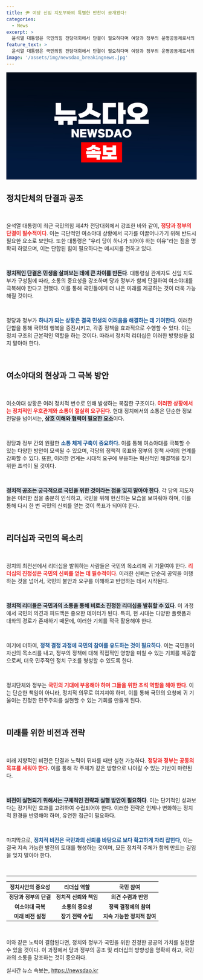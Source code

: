 ```yaml
---
title: 尹 여당 신임 지도부와의 특별한 만찬이 공개됐다!
categories:
  - News
excerpt: >
  윤석열 대통령은 국민의힘 전당대회에서 단결이 필요하다며 여당과 정부의 운명공동체로서의 역할을 강조했습니다. 신임 지도부와의 만찬을 통해 당정 간 소통 강화를 다짐하며, 어려운 상황을 극복할 의지를 밝혔습니다.
feature_text: >
  윤석열 대통령은 국민의힘 전당대회에서 단결이 필요하다며 여당과 정부의 운명공동체로서의 역할을 강조했습니다. 신임 지도부와의 만찬을 통해 당정 간 소통 강화를 다짐하며, 어려운 상황을 극복할 의지를 밝혔습니다.
image: '/assets/img/newsdao_breakingnews.jpg'
---
```


<p><img src="/assets/img/newsdao_breakingnews.jpg" alt="implanttips 속보" /></p>

<h2 data-ke-size="size26">정치단체의 단결과 공조</h2>

<p data-ke-size="size16">&nbsp;</p>

<p>윤석열 대통령이 최근 국민의힘 제4차 전당대회에서 강조한 바와 같이, <b><span style="color: #ee2323;">정당과 정부의 단결이 필수적이다</span></b>. 이는 극단적인 여소야대 상황에서 국가를 이끌어나가기 위해 반드시 필요한 요소로 보인다. 또한 대통령은 "우리 당이 하나가 되어야 하는 이유"라는 점을 명확히 하였으며, 이는 단합된 힘이 필요하다는 메시지를 전하고 있다. </p>

<p data-ke-size="size16">&nbsp;</p>

<p><b><span style="background-color: #21538527;">정치적인 단결은 민생을 살펴보는 데에 큰 차이를 만든다</span></b>. 대통령실 관계자도 신임 지도부가 구성됨에 따라, 소통의 중요성을 강조하며 당과 정부가 함께 단결하여 여소야대를 극복해야 한다고 전했다. 이를 통해 국민들에게 더 나은 미래를 제공하는 것이 더욱 가능해질 것이다.</p>

<p data-ke-size="size16">&nbsp;</p>

<p>정당과 정부가 <b><span style="color: #1a5490;">하나가 되는 상황은 결국 민생의 어려움을 해결하는 데 기여한다</span></b>. 이러한 단합을 통해 국민의 행복을 증진시키고, 각종 정책을 효과적으로 수행할 수 있다. 이는 정치 구조의 근본적인 역할을 하는 것이다. 따라서 정치적 리더십은 이러한 방향성을 잃지 말아야 한다.</p>

<p data-ke-size="size16">&nbsp;</p>

<h2 data-ke-size="size26">여소야대의 현상과 그 극복 방안</h2>

<p data-ke-size="size16">&nbsp;</p>

<p>여소야대 상황은 여러 정치적 변수로 인해 발생하는 복잡한 구조이다. <b><span style="color: #ee2323;">이러한 상황에서는 정치적인 우호관계와 소통이 절실히 요구된다</span></b>. 현대 정치에서의 소통은 단순한 정보 전달을 넘어서는, <b><span style="background-color: #21538527;">상호 이해와 협력이 필요한 요소</span></b>이다. </p>

<p data-ke-size="size16">&nbsp;</p>

<p>정당과 정부 간의 원활한 <b><span style="color: #1a5490;">소통 체계 구축이 중요하다</span></b>. 이를 통해 여소야대를 극복할 수 있는 다양한 방안이 모색될 수 있으며, 각당의 정책적 목표와 정부의 정책 사이의 연계를 강화할 수 있다. 또한, 이러한 연계는 시대적 요구에 부응하는 혁신적인 해결책을 찾기 위한 초석이 될 것이다.</p>

<p data-ke-size="size16">&nbsp;</p>

<p><b><span style="background-color: #21538527;">정치적 공조는 궁극적으로 국민을 위한 것이라는 점을 잊지 말아야 한다</span></b>. 각 당의 지도자들은 이러한 점을 충분히 인식하고, 국민을 위해 헌신하는 모습을 보여줘야 하며, 이를 통해 다시 한 번 국민의 신뢰를 얻는 것이 목표가 되어야 한다. </p>

<p data-ke-size="size16">&nbsp;</p>

<h2 data-ke-size="size26">리더십과 국민의 목소리</h2>

<p data-ke-size="size16">&nbsp;</p>

<p>정치의 최전선에서 리더십을 발휘하는 사람들은 국민의 목소리에 귀 기울여야 한다. <b><span style="color: #ee2323;">리더십의 진정성은 국민의 신뢰를 얻는 데 필수적이다</span></b>. 이러한 신뢰는 단순히 공약을 이행하는 것을 넘어서, 국민의 불안과 요구를 이해하고 반영하는 데서 시작된다. </p>

<p data-ke-size="size16">&nbsp;</p>

<p><b><span style="background-color: #21538527;">정치적 리더들은 국민과의 소통을 통해 비로소 진정한 리더십을 발휘할 수 있다</span></b>. 이 과정에서 국민의 의견과 피드백은 중요한 데이터가 된다. 특히, 현 시대는 다양한 플랫폼과 대화의 경로가 존재하기 때문에, 이러한 기회를 적극 활용해야 한다.</p>

<p data-ke-size="size16">&nbsp;</p>

<p>여기에 더하여, <b><span style="color: #1a5490;">정책 결정 과정에 국민의 참여를 유도하는 것이 필요하다</span></b>. 이는 국민들이 자신의 목소리를 내고, 정부의 정책에 대해 직접적인 영향을 미칠 수 있는 기회를 제공함으로써, 더욱 민주적인 정치 구조를 형성할 수 있도록 한다. </p>

<p data-ke-size="size16">&nbsp;</p>

<p>정치단체와 정부는 <b><span style="color: #ee2323;">국민의 기대에 부응해야 하며 그들을 위한 초석 역할을 해야 한다</span></b>. 이는 단순한 책임이 아니라, 정치적 의무로 여겨져야 하며, 이를 통해 국민의 요청에 귀 기울이는 진정한 민주주의를 실현할 수 있는 기회를 만들게 된다.</p>

<p data-ke-size="size16">&nbsp;</p>

<h2 data-ke-size="size26">미래를 위한 비전과 전략</h2>

<p data-ke-size="size16">&nbsp;</p>

<p>미래 지향적인 비전은 단결과 노력이 뒤따를 때만 실현 가능하다. <b><span style="color: #ee2323;">정당과 정부는 공동의 목표를 세워야 한다</span></b>. 이를 통해 각 주체가 같은 방향으로 나아갈 수 있는 기반이 마련된다. </p>

<p data-ke-size="size16">&nbsp;</p>

<p><b><span style="background-color: #21538527;">비전이 실현되기 위해서는 구체적인 전략과 실행 방안이 필요하다</span></b>. 이는 단기적인 성과보다는 장기적인 효과를 고려하여 수립되어야 한다. 이러한 전략은 언제나 변화하는 정치적 환경을 반영해야 하며, 유연한 접근이 필요하다.</p>

<p data-ke-size="size16">&nbsp;</p>

<p>마지막으로, <b><span style="color: #1a5490;">정치적 비전은 국민과의 신뢰를 바탕으로 보다 확고하게 자리 잡힌다</span></b>, 이는 결국 지속 가능한 발전의 토대를 형성하는 것이며, 모든 정치적 주체가 함께 만드는 길임을 잊지 말아야 한다.</p>

<p data-ke-size="size16">&nbsp;</p>

<hr>

<table style="width: 100%;">
  <thead>
    <tr>
      <th style="text-align: center;"><b>정치사안의 중요성</b></th>
      <th style="text-align: center;"><b>리더십 역할</b></th>
      <th style="text-align: center;"><b>국민 참여</b></th>
    </tr>
  </thead>
  <tbody>
    <tr>
      <td style="text-align: center; height: 17px;"><b>정당과 정부의 단결</b></td>
      <td style="text-align: center; height: 17px;"><b>정치적 신뢰와 책임</b></td>
      <td style="text-align: center; height: 17px;"><b>의견 수렴과 반영</b></td>
    </tr>
    <tr>
      <td style="text-align: center; height: 17px;"><b>여소야대 극복</b></td>
      <td style="text-align: center; height: 17px;"><b>소통의 중요성</b></td>
      <td style="text-align: center; height: 17px;"><b>정책 결정에의 참여</b></td>
    </tr>
    <tr>
      <td style="text-align: center; height: 17px;"><b>미래 비전 설정</b></td>
      <td style="text-align: center; height: 17px;"><b>장기 전략 수립</b></td>
      <td style="text-align: center; height: 17px;"><b>지속 가능한 정치적 참여</b></td>
    </tr>
  </tbody>
</table>

<p data-ke-size="size16">&nbsp;</p>

<p>이와 같은 노력이 결합된다면, 정치와 정부가 국민을 위한 진정한 공공의 가치를 실현할 수 있을 것이다. 이 과정에서 당과 정부의 공조 및 리더십의 방향성을 명확히 하고, 국민과의 소통을 강조하는 것이 중요하다.</p>
실시간 뉴스 속보는, <a href="https://newsdao.kr" rel="dofollow">https://newsdao.kr</a>


